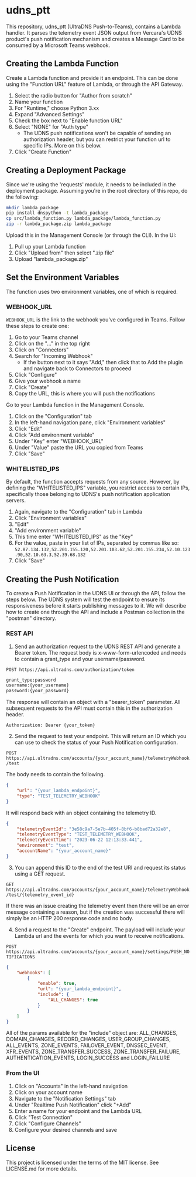 udns_ptt
======================

This repository, udns_ptt (UltraDNS Push-to-Teams), contains a Lambda handler. It parses the telemetry event JSON output from Vercara's UDNS product's push notification mechanism and creates a Message Card to be consumed by a Microsoft Teams webhook. 

## Creating the Lambda Function

Create a Lambda function and provide it an endpoint. This can be done using the "Function URL" feature of Lambda, or through the API Gateway.

1. Select the radio button for "Author from scratch"
2. Name your function
3. For "Runtime," choose Python 3.xx
4. Expand "Advanced Settings"
5. Check the box next to "Enable function URL"
6. Select "NONE" for "Auth type"
    * The UDNS push notifications won't be capable of sending an authorization header, but you can restrict your function url to specific IPs. More on this below.
7. Click "Create Function"

## Creating a Deployment Package

Since we're using the 'requests' module, it needs to be included in the deployment package. Assuming you're in the root directory of this repo, do the following:

```bash
mkdir lambda_package
pip install dnspython -t lambda_package
cp src/lambda_function.py lambda_package/lambda_function.py
zip -r lambda_package.zip lambda_package
```

Upload this in the Management Console (or through the CLI). In the UI:

1. Pull up your Lambda function
2. Click "Upload from" then select ".zip file"
3. Upload "lambda_package.zip"

## Set the Environment Variables

The function uses two environment variables, one of which is required.

### WEBHOOK_URL

`WEBHOOK_URL` is the link to the webhook you've configured in Teams. Follow these steps to create one:

1. Go to your Teams channel
2. Click on the "..." in the top right
3. Click on "Connectors"
4. Search for "Incoming Webhook"
    * If the button next to it says "Add," then click that to Add the plugin and navigate back to Connectors to proceed
5. Click "Configure"
6. Give your webhook a name
7. Click "Create"
8. Copy the URL, this is where you will push the notifications

Go to your Lambda function in the Management Console.

1. Click on the "Configuration" tab
2. In the left-hand navigation pane, click "Environment variables"
3. Click "Edit"
4. Click "Add environment variable"
5. Under "Key" enter "WEBHOOK_URL"
6. Under "Value" paste the URL you copied from Teams
7. Click "Save"

### WHITELISTED_IPS

By default, the function accepts requests from any source. However, by defining the "WHITELISTED_IPS" variable, you restrict access to certain IPs, specifically those belonging to UDNS's push notification application servers.

1. Again, navigate to the "Configuration" tab in Lambda
2. Click "Environment variables"
3. "Edit"
4. "Add environment variable"
5. This time enter "WHITELISTED_IPS" as the "Key"
6. For the value, paste in your list of IPs, separated by commas like so: `52.87.134.132,52.201.155.120,52.201.103.62,52.201.155.234,52.10.123.90,52.10.63.3,52.39.68.132`
7. Click "Save"

## Creating the Push Notification

To create a Push Notification in the UDNS UI or through the API, follow the steps below. The UDNS system will test the endpoint to ensure its responsiveness before it starts publishing messages to it. We will describe how to create one through the API and include a Postman collection in the "postman" directory.

### REST API

1. Send an authorization request to the UDNS REST API and generate a Bearer token. The request body is x-www-form-urlencoded and needs to contain a grant_type and your username/password.

`POST https://api.ultradns.com/authorization/token`

```bash
grant_type:password
username:{your_username}
password:{your_password}
```

The response will contain an object with a "bearer_token" parameter. All subsequent requests to the API must contain this in the authorization header.

`Authorization: Bearer {your_token}`

2. Send the request to test your endpoint. This will return an ID which you can use to check the status of your Push Notification configuration.

`POST https://api.ultradns.com/accounts/{your_account_name}/telemetryWebhook/test`

The body needs to contain the following.

```json
{
    "url": "{your_lambda_endpoint}",
    "type": "TEST_TELEMETRY_WEBHOOK"
}
```

It will respond back with an object containing the telemetry ID.

```json
{
    "telemetryEventId": "3e58c9a7-5e7b-405f-8bf6-b8bad72a32e8",
    "telemetryEventType": "TEST_TELEMETRY_WEBHOOK",
    "telemetryEventTime": "2023-06-22 12:13:33.441",
    "environment": "test",
    "accountName": "{your_account_name}"
}
```

3. You can append this ID to the end of the test URI and request its status using a GET request.

`GET https://api.ultradns.com/accounts/{your_account_name}/telemetryWebhook/test/{telemetry_event_id}`

If there was an issue creating the telemetry event then there will be an error message containing a reason, but if the creation was successful there will simply be an HTTP 200 response code and no body.

4. Send a request to the "Create" endpoint. The payload will include your Lambda url and the events for which you want to receive notifications.

`POST https://api.ultradns.com/accounts/{your_account_name}/settings/PUSH_NOTIFICATIONS`

```json
{
    "webhooks": [
        {
            "enable": true,
            "url": "{your_lambda_endpoint}",
            "include": {
                "ALL_CHANGES": true
            }
        }
    ]
}
```

All of the params available for the "include" object are: ALL_CHANGES, DOMAIN_CHANGES, RECORD_CHANGES, USER_GROUP_CHANGES, ALL_EVENTS, ZONE_EVENTS, FAILOVER_EVENT, DNSSEC_EVENT, XFR_EVENTS, ZONE_TRANSFER_SUCCESS, ZONE_TRANSFER_FAILURE, AUTHENTICATION_EVENTS, LOGIN_SUCCESS and LOGIN_FAILURE

### From the UI

1. Click on "Accounts" in the left-hand navigation
2. Click on your account name
3. Navigate to the "Notification Settings" tab
4. Under "Realtime Push Notification" click "+Add"
5. Enter a name for your endpoint and the Lambda URL
6. Click "Test Connection"
7. Click "Configure Channels"
8. Configure your desired channels and save

## License

This project is licensed under the terms of the MIT license. See LICENSE.md for more details.